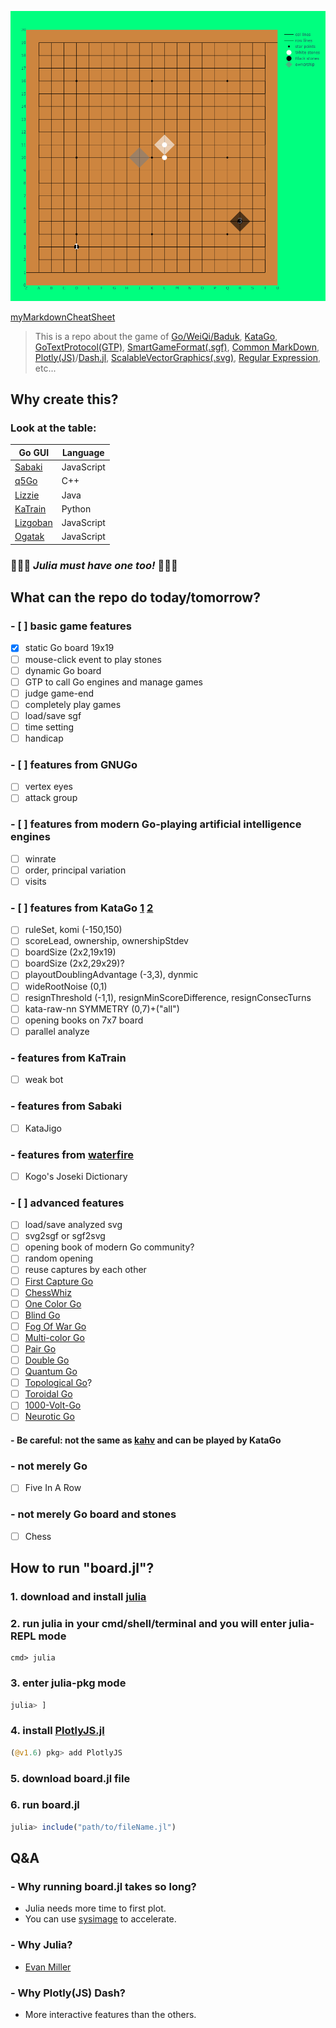 ![easyUI](./easyUI.svg)

[myMarkdownCheatSheet](./Markdown.md)

> This is a repo about the game of [Go/WeiQi/Baduk](https://senseis.xmp.net/?Weiqi), [KataGo](https://katagotraining.org/), [GoTextProtocol(GTP)](http://www.lysator.liu.se/~gunnar/gtp/), [SmartGameFormat(.sgf)](https://www.red-bean.com/sgf/), [Common MarkDown](https://commonmark.org/), [Plotly(JS)](https://plotly.com/julia/)/[Dash.jl](https://dash-julia.plotly.com/), [ScalableVectorGraphics(.svg)](https://en.wikipedia.org/wiki/Scalable_Vector_Graphics), [Regular Expression](https://ryanstutorials.net/linuxtutorial/grep.php), etc...

## Why create this?
### Look at the table:
Go GUI | Language
--- | ---
[Sabaki](https://github.com/SabakiHQ/Sabaki) | JavaScript
[q5Go](https://github.com/bernds/q5Go) | C++
[Lizzie](https://github.com/featurecat/lizzie) | Java
[KaTrain](https://github.com/sanderland/katrain) | Python
[Lizgoban](https://github.com/kaorahi/lizgoban) | JavaScript
[Ogatak](https://github.com/rooklift/ogatak) | JavaScript

### 🚀🚀🚀 ***Julia must have one too!*** 🚀🚀🚀

## What can the repo do today/tomorrow?
### - [ ] basic game features
  - [x] static Go board 19x19
  - [ ] mouse-click event to play stones
  - [ ] dynamic Go board
  - [ ] GTP to call Go engines and manage games
  - [ ] judge game-end
  - [ ] completely play games
  - [ ] load/save sgf
  - [ ] time setting
  - [ ] handicap
### - [ ] features from GNUGo   
  - [ ] vertex eyes
  - [ ] attack group
### - [ ] features from modern Go-playing artificial intelligence engines
  - [ ] winrate
  - [ ] order, principal variation 
  - [ ] visits
### - [ ] features from KataGo [1](https://github.com/lightvector/KataGo/tree/master/cpp/configs) [2](https://github.com/lightvector/KataGo/tree/master/docs)
  - [ ] ruleSet, komi (-150,150)
  - [ ] scoreLead, ownership, ownershipStdev
  - [ ] boardSize (2x2,19x19) 
  - [ ] boardSize (2x2,29x29)?
  - [ ] playoutDoublingAdvantage (-3,3), dynmic
  - [ ] wideRootNoise (0,1)
  - [ ] resignThreshold (-1,1), resignMinScoreDifference, resignConsecTurns
  - [ ] kata-raw-nn SYMMETRY (0,7)+("all")
  - [ ] opening books on 7x7 board
  - [ ] parallel analyze
### - features from KaTrain
  - [ ] weak bot 
### - features from Sabaki
  - [ ] KataJigo 
### - features from [waterfire](https://waterfire.us/joseki.htm)
  - [ ] Kogo's Joseki Dictionary
### - [ ] advanced features 
  - [ ] load/save analyzed svg
  - [ ] svg2sgf or sgf2svg
  - [ ] opening book of modern Go community?
  - [ ] random opening
  - [ ] reuse captures by each other
  - [ ] [First Capture Go](https://senseis.xmp.net/?AtariGo)
  - [ ] [ChessWhiz](https://senseis.xmp.net/?ChessWhiz)
  - [ ] [One Color Go](https://senseis.xmp.net/?OneColourGo)
  - [ ] [Blind Go](https://senseis.xmp.net/?BlindGo)
  - [ ] [Fog Of War Go](https://senseis.xmp.net/?FogOfWar)
  - [ ] [Multi-color Go](https://senseis.xmp.net/?MultiColorGo)
  - [ ] [Pair Go](https://senseis.xmp.net/?PairGo)
  - [ ] [Double Go](https://senseis.xmp.net/?DoubleGo)
  - [ ] [Quantum Go](https://arxiv.org/abs/1603.04751)
  - [ ] [Topological Go](https://senseis.xmp.net/?TopologicalGo)?
  - [ ] [Toroidal Go](https://senseis.xmp.net/?ToroidalGo)
  - [ ] [1000-Volt-Go](https://senseis.xmp.net/?ElectricGo)
  - [ ] [Neurotic Go](https://senseis.xmp.net/?NeuroticGo)
####  - **Be careful**: not the same as [kahv](https://go.kahv.io/) and can be played by KataGo
### - not merely Go
  - [ ] Five In A Row
### - not merely Go board and stones
  - [ ] Chess
## How to run "board.jl"?
### 1. download and install [julia](https://julialang.org/) 
### 2. run julia in your cmd/shell/terminal and you will enter julia-REPL mode
```shell
cmd> julia 
```  
### 3. enter julia-pkg mode
```julia
julia> ]
```
### 4. install [PlotlyJS.jl](https://github.com/JuliaPlots/PlotlyJS.jl)
```julia
(@v1.6) pkg> add PlotlyJS
```
### 5. download board.jl file
### 6. run board.jl
```julia
julia> include("path/to/fileName.jl") 
```

## Q&A 
### - Why running board.jl takes so long? 
  - Julia needs more time to first plot.
  - You can use [sysimage](https://julialang.github.io/PackageCompiler.jl/dev/examples/plots.html#examples-plots) to accelerate.
### - Why Julia?
  - [Evan Miller](https://www.evanmiller.org/why-im-betting-on-julia.html) 
### - Why Plotly(JS) Dash?
  - More interactive features than the others.
